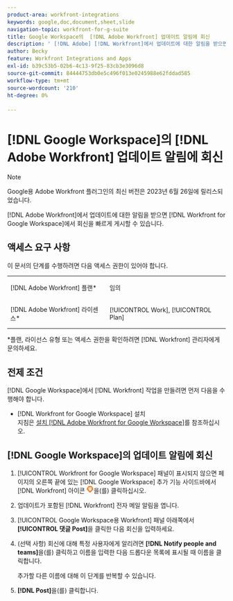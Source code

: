 ```yaml
---
product-area: workfront-integrations
keywords: google,doc,document,sheet,slide
navigation-topic: workfront-for-g-suite
title: Google Workspace의  [!DNL Adobe Workfront] 업데이트 알림에 회신
description: ' [!DNL Adobe] [!DNL Workfront]에서 업데이트에 대한 알림을 받으면 Workfront for Google Workspace에서 회신을 빠르게 게시할 수 있습니다.'
author: Becky
feature: Workfront Integrations and Apps
exl-id: b39c53b5-02b6-4c13-9f25-83cb3e3096d8
source-git-commit: 84444753db0e5c496f013e0245988e62fddad585
workflow-type: tm+mt
source-wordcount: '210'
ht-degree: 0%

---
```


# [!DNL Google Workspace]의 [!DNL Adobe Workfront] 업데이트 알림에 회신

>[!NOTE]
>
>Google용 Adobe Workfront 플러그인의 최신 버전은 2023년 6월 26일에 릴리스되었습니다.

[!DNL Adobe Workfront]에서 업데이트에 대한 알림을 받으면 [!DNL Workfront for Google Workspace]에서 회신을 빠르게 게시할 수 있습니다.

## 액세스 요구 사항

이 문서의 단계를 수행하려면 다음 액세스 권한이 있어야 합니다.

<table style="table-layout:auto"> 
 <col> 
 <col> 
 <tbody> 
  <tr> 
   <td role="rowheader">[!DNL Adobe Workfront] 플랜*</td> 
   <td> <p>임의</p> </td> 
  </tr> 
  <tr> 
   <td role="rowheader">[!DNL Adobe Workfront] 라이센스*</td> 
   <td> <p>[!UICONTROL Work], [!UICONTROL Plan]</p> </td> 
  </tr> 
  </tbody> 
</table>

&#42;플랜, 라이선스 유형 또는 액세스 권한을 확인하려면 [!DNL Workfront] 관리자에게 문의하세요.

## 전제 조건

[!DNL Google Workspace]에서 [!DNL Workfront] 작업을 만들려면 먼저 다음을 수행해야 합니다.

* [!DNL Workfront for Google Workspace] 설치\
   지침은 [설치 [!DNL Adobe Workfront for Google Workspace]](../../workfront-integrations-and-apps/workfront-for-g-suite/install-workfront-for-gsuite.md)를 참조하십시오.

## [!DNL Google Workspace]의 업데이트 알림에 회신

1. [!UICONTROL Workfront for Google Workspace] 패널이 표시되지 않으면 페이지의 오른쪽 끝에 있는 [!DNL Google Workspace] 추가 기능 사이드바에서 [!DNL Workfront] 아이콘 ![](assets/wf-lion-icon.png)을(를) 클릭하십시오.
1. 업데이트가 포함된 [!DNL Workfront] 전자 메일 알림을 엽니다.
1. [!UICONTROL Google Workspace용 Workfront] 패널 아래쪽에서 **[!UICONTROL 댓글 Post]**&#x200B;을 클릭한 다음 회신을 입력하세요.
1. (선택 사항) 회신에 대해 특정 사용자에게 알리려면 **[!DNL Notify people and teams]**&#x200B;을(를) 클릭하고 이름을 입력한 다음 드롭다운 목록에 표시될 때 이름을 클릭합니다.

   추가할 다른 이름에 대해 이 단계를 반복할 수 있습니다.

1. **[!DNL Post]**&#x200B;을(를) 클릭합니다.
